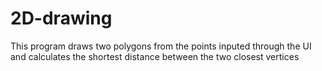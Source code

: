 # 2D-drawing
This program draws two polygons from the points inputed through the UI and calculates the shortest distance between the two closest vertices

